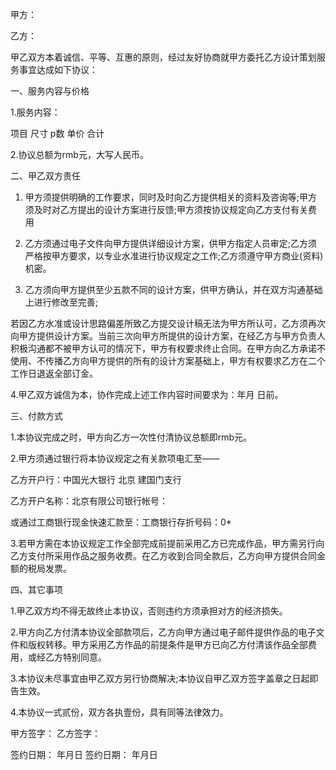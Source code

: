 
 


甲方：


乙方：


甲乙双方本着诚信、平等、互惠的原则，经过友好协商就甲方委托乙方设计策划服务事宜达成如下协议：


一、服务内容与价格


1.服务内容：


项目 尺寸 p数 单价 合计


2.协议总额为rmb元，大写人民币。


二、甲乙双方责任


1. 甲方须提供明确的工作要求，同时及时向乙方提供相关的资料及咨询等;甲方须及时对乙方提出的设计方案进行反馈;甲方须按协议规定向乙方支付有关费用


2. 乙方须通过电子文件向甲方提供详细设计方案，供甲方指定人员审定;乙方须严格按甲方要求，以专业水准进行协议规定之工作;乙方须遵守甲方商业(资料)机密。


3. 乙方须向甲方提供至少五款不同的设计方案，供甲方确认，并在双方沟通基础上进行修改至完善;


若因乙方水准或设计思路偏差所致乙方提交设计稿无法为甲方所认可，乙方须再次向甲方提供设计方案。当前三次向甲方所提供的设计方案，在经乙方与甲方负责人积极沟通都不被甲方认可的情况下，甲方有权要求终止合同。在甲方向乙方承诺不使用、不传播乙方向甲方提供的所有的设计方案基础上，甲方有权要求乙方在二个工作日退返全部订金。


4.甲乙双方诚信为本，协作完成上述工作内容时间要求为：年月 日前。


三、付款方式


1.本协议完成之时，甲方向乙方一次性付清协议总额即rmb元。


2.甲方须通过银行将本协议规定之有关款项电汇至——


乙方开户行：中国光大银行
北京
建国门支行


乙方开户名称：北京有限公司银行帐号：


或通过工商银行现金快速汇款至：工商银行存折号码：0*


3.若甲方需在本协议规定工作全部完成前提前采用乙方已完成作品，甲方需另行向乙方支付所采用作品之服务收费。在乙方收到合同全款后，乙方向甲方提供合同金额的税局发票。


四、其它事项


1.甲乙双方均不得无故终止本协议，否则违约方须承担对方的经济损失。


2.甲方向乙方付清本协议全部款项后，乙方向甲方通过电子邮件提供作品的电子文件和版权转移。甲方采用乙方作品的前提条件是甲方已向乙方付清该作品全部费用，或经乙方特别同意。


3.本协议未尽事宜由甲乙双方另行协商解决;本协议自甲乙双方签字盖章之日起即告生效。


4.本协议一式贰份，双方各执壹份，具有同等法律效力。


甲方签字： 乙方签字：


签约日期： 年月日 签约日期： 年月日
 


 

 
 
 
 
 
  


  
 

  


  


  
 
 
 
 

